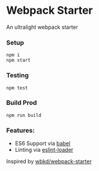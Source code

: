 # Webpack Starter

An ultralight webpack starter

### Setup

```
npm i
npm start
```

### Testing

```
npm test
```

### Build Prod 

```
npm run build
```

### Features:

* ES6 Support via [babel](https://babeljs.io/) 
* Linting via [eslint-loader](https://github.com/MoOx/eslint-loader)

Inspired by [wbkd/webpack-starter](https://github.com/wbkd/webpack-starter)

